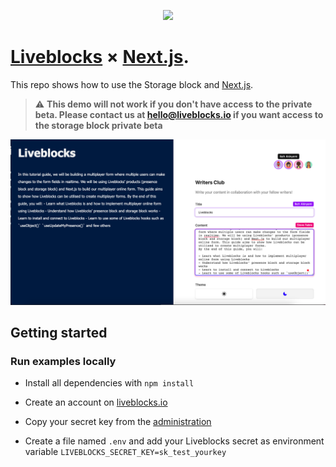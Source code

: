 <p align="center">
  <a href="https://liveblocks.io">
    <img src="https://liveblocks.io/icon-192x192.png" height="96">
  </a>
</p>

# [Liveblocks](https://liveblocks.io) × [Next.js](https://nextjs.org/).

This repo shows how to use the Storage block and [Next.js](https://nextjs.org/).

> :warning: **This demo will not work if you don't have access to the private beta. Please contact us at hello@liveblocks.io if you want access to the storage block private beta**

![logo-builder-screenshot](./cover-image.png)

## Getting started

### Run examples locally

- Install all dependencies with `npm install`

- Create an account on [liveblocks.io](https://liveblocks.io/dashboard)

- Copy your secret key from the [administration](https://liveblocks.io/dashboard/apikeys)

- Create a file named `.env` and add your Liveblocks secret as environment variable `LIVEBLOCKS_SECRET_KEY=sk_test_yourkey`
